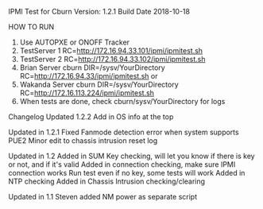 IPMI Test for Cburn
Version: 1.2.1
Build Date 2018-10-18

HOW TO RUN
1. Use AUTOPXE or ONOFF Tracker
2. TestServer 1 RC=http://172.16.94.33.101/ipmi/ipmitest.sh
3. TestServer 2 RC=http://172.16.94.33.102/ipmi/ipmitest.sh
4. Brian Server cburn DIR=/sysv/YourDirectory RC=http://172.16.94.33/ipmi/ipmitest.sh or
5. Wakanda Server cburn DIR=/sysv/YourDirectory RC=http://172.16.113.224/ipmi/ipmitest.sh
6. When tests are done, check cburn/sysv/YourDirectory for logs

Changelog
Updated 1.2.2
Add in OS info at the top

Updated in 1.2.1
Fixed Fanmode detection error when system supports PUE2
Minor edit to chassis intrusion reset log

Updated in 1.2
Added in SUM Key checking, will let you know if there is key or not, and if it's valid
Added in connection checking, make sure IPMI connection works
Run test even if no key, some tests will work
Added in NTP checking
Added in Chassis Intrusion checking/clearing

Updated in 1.1
Steven added NM power as separate script
